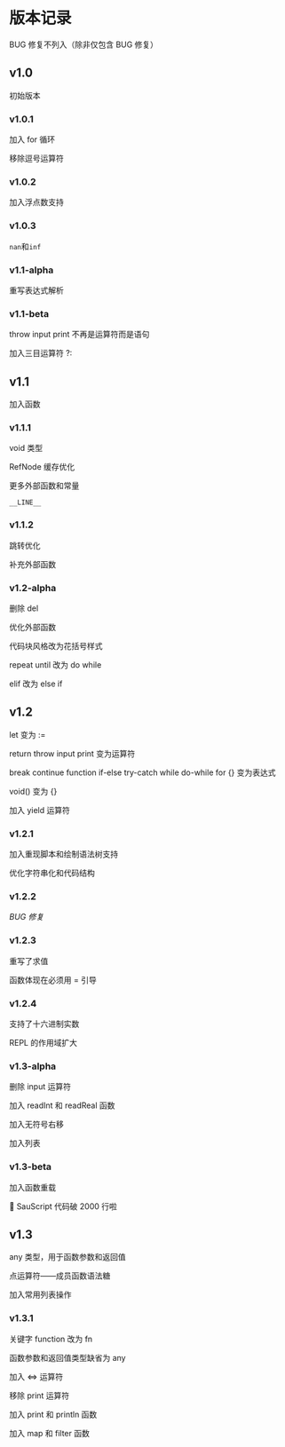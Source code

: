 # 版本记录

BUG 修复不列入（除非仅包含 BUG 修复）

## v1.0

初始版本

### v1.0.1

加入 for 循环

移除逗号运算符

### v1.0.2

加入浮点数支持

### v1.0.3

`nan`和`inf`

### v1.1-alpha

重写表达式解析

### v1.1-beta

throw input print 不再是运算符而是语句

加入三目运算符 ?:

## v1.1

加入函数

### v1.1.1

void 类型

RefNode 缓存优化

更多外部函数和常量

`__LINE__`

### v1.1.2

跳转优化

补充外部函数

### v1.2-alpha

删除 del

优化外部函数

代码块风格改为花括号样式

repeat until 改为 do while

elif 改为 else if

## v1.2

let 变为 :=

return throw input print 变为运算符

break continue function if-else try-catch while do-while for {} 变为表达式

void() 变为 {}

加入 yield 运算符

### v1.2.1

加入重现脚本和绘制语法树支持

优化字符串化和代码结构

### v1.2.2

_BUG 修复_

### v1.2.3

重写了求值

函数体现在必须用 = 引导

### v1.2.4

支持了十六进制实数

REPL 的作用域扩大

### v1.3-alpha

删除 input 运算符

加入 readInt 和 readReal 函数

加入无符号右移

加入列表

### v1.3-beta

加入函数重载

:tada: SauScript 代码破 2000 行啦

## v1.3

any 类型，用于函数参数和返回值

点运算符——成员函数语法糖

加入常用列表操作

### v1.3.1

关键字 function 改为 fn

函数参数和返回值类型缺省为 any

加入 <=> 运算符

移除 print 运算符

加入 print 和 println 函数

加入 map 和 filter 函数
